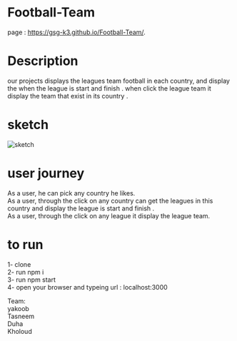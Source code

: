 # Football-Team

page : https://gsg-k3.github.io/Football-Team/.

# Description
our projects displays the leagues team football in each country, and display the when the league is start and finish .
when click the league team it display the team that exist in its country . 

# sketch
![sketch](https://user-images.githubusercontent.com/55299644/74412141-74f2ca80-4e45-11ea-8bb9-4dcf2778dabe.jpg)

# user journey
As a user, he can pick any country he likes.<br>
As a user, through the click on any country can get the leagues in this country and display the league is start and finish .<br> 
As a user, through the click on any league it display the league team.<br>

#  to run

1- clone <br>
2- run npm i <br>
3- run npm start <br>
4- open your browser and typeing url : localhost:3000  <br>


Team:<br>
yakoob<br>
Tasneem<br>
Duha<br>
Kholoud<br>



